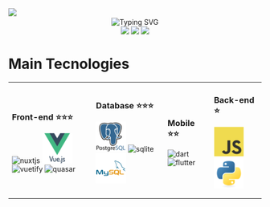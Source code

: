 <html>
<img src="https://capsule-render.vercel.app/api?type=waving&height=140&text=Caetano%20Leal&fontAlign=30&stroke=00FF00&strokeWidth=3&fontSize=65" />

<div align="center">
<img src="https://readme-typing-svg.demolab.com?font=Fira+Code&pause=1000&center=true&vCenter=true&random=false&width=435&lines=Hey+there!+My+name+is+Caetano+Leal;I%E2%80%99m+21+years+old;I%E2%80%99m+Brazilian;And+I%E2%80%99m+a+full+stack+developer" alt="Typing SVG" /></a>
</div>

<div align="center">
<img height="180em" src="https://github-readme-stats.vercel.app/api?username=CaetanoLeal&show_icons=true&theme=highcontrast"/>
<img height="180em" src="https://github-readme-stats.vercel.app/api/top-langs/?username=CaetanoLeal&layout=compact&theme=highcontrast"/>
<img src="https://github-readme-activity-graph.vercel.app/graph?username=CaetanoLeal&bg_color=00054d&color=ffffff&line=ff7300&point=ff7300&area=true&hide_border=false&height=300" />
</div>

<h1>Main Tecnologies</h1>
<div align="center">
<table>
  <tr>
    <td>
      <h3>Front-end ⭐⭐⭐</h3>
      <p>
        <img src="https://www.vectorlogo.zone/logos/nuxtjs/nuxtjs-icon.svg" alt="nuxtjs" width="60" height="60"/>
        <img src="https://raw.githubusercontent.com/devicons/devicon/master/icons/vuejs/vuejs-original-wordmark.svg" alt="vuejs" width="60" height="60"/>
        <img src="https://bestofjs.org/logos/vuetify.svg" alt="vuetify" width="60" height="60"/>
        <img src="https://cdn.quasar.dev/logo/svg/quasar-logo.svg" alt="quasar" width="60" height="60"/>
      </p>
    </td>
    <td>
      <h3>Database ⭐⭐⭐</h3>
      <p>
        <img src="https://raw.githubusercontent.com/devicons/devicon/master/icons/postgresql/postgresql-original-wordmark.svg" alt="postgresql" width="60" height="60"/>
        <img src="https://www.vectorlogo.zone/logos/sqlite/sqlite-icon.svg" alt="sqlite" width="60" height="60"/>
        <img src="https://raw.githubusercontent.com/devicons/devicon/master/icons/mysql/mysql-original-wordmark.svg" alt="mysql" width="60" height="60"/>
      </p>
    </td>
    <td>
      <h3>Mobile ⭐⭐</h3>
      <p>
        <img src="https://www.vectorlogo.zone/logos/dartlang/dartlang-icon.svg" alt="dart" width="60" height="60"/>
        <img src="https://www.vectorlogo.zone/logos/flutterio/flutterio-icon.svg" alt="flutter" width="60" height="60"/>
      </p>
    </td>
    <td>
      <h3>Back-end ⭐</h3>
      <p>
        <img src="https://raw.githubusercontent.com/devicons/devicon/master/icons/javascript/javascript-original.svg" alt="javascript" width="60" height="60"/>
        <img src="https://raw.githubusercontent.com/devicons/devicon/master/icons/python/python-original.svg" alt="python" width="60" height="60"/>
      </p>
    </td>
  </tr>
</table>
</div>
